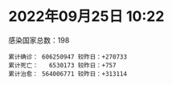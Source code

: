
# 2022年09月25日 10:22
感染国家总数：198
```
累计确诊： 606250947 较昨日：+270733
累计死亡：   6530173 较昨日：+757
累计治愈： 564006771 较昨日：+313114
```
<div id="main" style="width:100%;height:800px;margin-bottom:10px;"></div>
<div id="second" style="width:100%;height:1000px;margin-bottom:10px;"></div>
<div id="third" style="width:100%;height:1000px;margin-bottom:10px;"></div>
<div id="last" style="width:100%;height:3000px;"></div>

<script>
import * as echarts from "echarts";
export default {
  mounted () {
    this.chart = echarts.init(document.getElementById("main"), "dark")
    this.secondChart = echarts.init(document.getElementById("second"), "dark")
    this.thirdChart = echarts.init(document.getElementById("third"), "dark")
    this.lastChart = echarts.init(document.getElementById("last"), "dark")
    var option = {
      tooltip: { trigger: "axis", axisPointer: { type: "shadow" } },
      legend: {},
      grid: { left: "3%", right: "4%", bottom: "3%", containLabel: true },
      xAxis: { type: "value" },
      yAxis: {
        type: "category", data: ["意大利","英国","韩国","德国","巴西","法国","印度","美国",]
      },
      series: [
        { name: "新增确诊", type: "bar", stack: "total", label: { show: true }, emphasis: { focus: "series" }, data: [22360,0,25792,46964,6834,38024,2537,15409,] }, 
        { name: "累计确诊", type: "bar", stack: "total", label: { show: true }, emphasis: { focus: "series" }, data: [22284812,23840513,24620128,32952050,34673221,35125681,44565874,97895860,] }, 
        { name: "新增死亡", type: "bar", stack: "total", label: { show: true }, emphasis: { focus: "series" }, data: [43,0,73,90,21,0,0,142,] }, 
        { name: "累计死亡", type: "bar", stack: "total", label: { show: true }, emphasis: { focus: "series" }, data: [176867,207375,28213,149458,685837,154887,528487,1081708,] }, 
        { name: "累计治愈", type: "bar", stack: "total", label: { show: true }, emphasis: { focus: "series" }, data: [21684946,24692,23763821,32102100,33795688,34437850,43990414,94530000,] },]
    }
    this.chart.setOption(option);
    var secondOption = {
      tooltip: { trigger: "axis", axisPointer: { type: "shadow" } },
      legend: {},
      grid: { left: "3%", right: "4%", bottom: "3%", containLabel: true },
      xAxis: { type: "value" },
      yAxis: {
        type: "category", data: ["墨西哥","伊朗","荷兰","阿根廷","澳大利亚","越南","西班牙","土耳其","俄罗斯","日本",]
      },
      series: [
        { name: "新增确诊", type: "bar", stack: "total", label: { show: true }, emphasis: { focus: "series" }, data: [0,397,0,0,0,1176,0,21411,51269,0,] }, 
        { name: "累计确诊", type: "bar", stack: "total", label: { show: true }, emphasis: { focus: "series" }, data: [7080152,7546673,8415459,9703938,10201791,11471340,13403502,16873793,20746163,20982896,] }, 
        { name: "新增死亡", type: "bar", stack: "total", label: { show: true }, emphasis: { focus: "series" }, data: [0,15,0,0,0,0,0,71,111,0,] }, 
        { name: "累计死亡", type: "bar", stack: "total", label: { show: true }, emphasis: { focus: "series" }, data: [330017,144382,22637,129855,14925,43146,114009,101139,386662,44262,] }, 
        { name: "累计治愈", type: "bar", stack: "total", label: { show: true }, emphasis: { focus: "series" }, data: [6347799,7323594,8357216,9556680,10064797,10586196,13207520,16738417,19710599,20202481,] },]
    }
    this.secondChart.setOption(secondOption);
    var thirdOption = {
      tooltip: { trigger: "axis", axisPointer: { type: "shadow" } },
      legend: {},
      grid: { left: "3%", right: "4%", bottom: "3%", containLabel: true },
      xAxis: { type: "value" },
      yAxis: {
        type: "category", data: ["以色列","泰国","马来西亚","希腊","奥地利","乌克兰","葡萄牙","波兰","哥伦比亚","印度尼西亚",]
      },
      series: [
        { name: "新增确诊", type: "bar", stack: "total", label: { show: true }, emphasis: { focus: "series" }, data: [0,655,1924,0,8599,0,0,4527,0,1724,] }, 
        { name: "累计确诊", type: "bar", stack: "total", label: { show: true }, emphasis: { focus: "series" }, data: [4655364,4678352,4830214,4875215,5066790,5096397,5476059,6272576,6306552,6421118,] }, 
        { name: "新增死亡", type: "bar", stack: "total", label: { show: true }, emphasis: { focus: "series" }, data: [0,12,3,0,5,0,0,25,0,12,] }, 
        { name: "累计死亡", type: "bar", stack: "total", label: { show: true }, emphasis: { focus: "series" }, data: [11687,32721,36348,33010,20712,108955,24991,117456,141769,157998,] }, 
        { name: "累计治愈", type: "bar", stack: "total", label: { show: true }, emphasis: { focus: "series" }, data: [4634462,4637940,4768588,4811001,4979106,4958958,5383463,5335950,6133785,6241138,] },]
    }
    this.thirdChart.setOption(thirdOption);
    var lastOption = {
      tooltip: { trigger: "axis", axisPointer: { type: "shadow" } },
      legend: {},
      grid: { left: "3%", right: "4%", bottom: "3%", containLabel: true },
      xAxis: { type: "value" },
      yAxis: {
        type: "category", data: ["朝鲜","西撒哈拉","蒙特塞拉特岛","梵蒂冈","红宝石公主号","钻石公主号","圣文森特岛","列支敦士登公国","安圭拉","圣多美和普林西比","特克斯和凯科斯群岛","圣基茨和尼维斯","乍得","塞拉利昂","利比里亚","科摩罗","几内亚比绍","安提瓜和巴布达","尼日尔","厄立特里亚","也门","冈比亚","摩纳哥","多米尼克","中非共和国","吉布提","萨摩亚","赤道几内亚","塔吉克斯坦","南苏丹","尼加拉瓜","格林纳达","直布罗陀","圣马力诺","布基纳法索","东帝汶","刚果（布）","索马里","贝宁","圣卢西亚","马里","海地","莱索托","巴哈马","几内亚","多哥","坦桑尼亚","毛里求斯","阿鲁巴","巴布亚新几内亚","安道尔","塞舌尔","加蓬","布隆迪","叙利亚","不丹","佛得角","毛里塔尼亚","苏丹","马达加斯加","斐济","伯利兹","圭亚那","斯威士兰","新喀里多尼亚","法属波利尼西亚","苏里南","科特迪瓦","马拉维","塞内加尔","刚果（金）","法属圭亚那","巴巴多斯","安哥拉","马耳他","喀麦隆","卢旺达","柬埔寨","牙买加","波多黎各","加纳","纳米比亚","乌干达","特立尼达和多巴哥","马尔代夫","阿富汗","萨尔瓦多","冰岛","吉尔吉斯斯坦","老挝","马提尼克岛","文莱","莫桑比克","乌兹别克斯坦","津巴布韦","尼日利亚","阿尔及利亚","黑山","卢森堡","博茨瓦纳","阿尔巴尼亚","赞比亚","肯尼亚","北马其顿","阿曼","波黑","亚美尼亚","卡塔尔","洪都拉斯","埃塞俄比亚","利比亚","埃及","委内瑞拉","塞浦路斯","摩尔多瓦","爱沙尼亚","巴勒斯坦","缅甸","多米尼加","科威特","斯里兰卡","巴林","巴拉圭","沙特阿拉伯","阿塞拜疆","拉脱维亚","蒙古国","乌拉圭","巴拿马","白俄罗斯","尼泊尔","厄瓜多尔","阿联酋","哥斯达黎加","玻利维亚","古巴","危地马拉","突尼斯","斯洛文尼亚","黎巴嫩","克罗地亚","立陶宛","保加利亚","摩洛哥","芬兰","哈萨克斯坦","挪威","巴基斯坦","爱尔兰","约旦","新西兰","格鲁吉亚","斯洛伐克","新加坡","孟加拉国","匈牙利","塞尔维亚","伊拉克","瑞典","丹麦","罗马尼亚","菲律宾","南非","瑞士","捷克","秘鲁","加拿大","比利时","智利",]
      },
      series: [
        { name: "新增确诊", type: "bar", stack: "total", label: { show: true }, emphasis: { focus: "series" }, data: [0,0,0,0,0,0,0,0,0,0,0,0,0,0,0,0,0,0,0,0,1,0,13,0,0,0,0,0,0,0,0,20,0,0,0,0,0,0,0,0,6,0,0,9,0,24,0,0,0,0,0,0,0,0,0,0,1,2,0,0,0,0,1,0,0,0,0,6,0,0,0,0,0,0,16,0,0,0,52,0,0,0,0,0,0,81,0,0,0,0,0,0,0,0,29,96,7,147,0,0,45,0,10,0,0,0,0,528,0,7,0,0,0,0,0,0,0,380,0,0,9,319,0,57,149,0,0,0,0,0,29,0,368,0,0,19,707,0,2185,331,722,0,269,22,0,107,29,0,1373,0,0,0,405,2342,350,0,1841,0,0,0,1059,2623,0,0,0,0,0,0,4335,] }, 
        { name: "累计确诊", type: "bar", stack: "total", label: { show: true }, emphasis: { focus: "series" }, data: [1,10,11,29,620,712,2298,3026,3858,6209,6380,6541,7573,7751,7961,8471,8796,9008,9931,10168,11935,12508,14554,14852,14904,15690,15925,17009,17786,17823,18491,19536,20092,20646,21128,23239,24837,27207,27638,28894,32601,33733,34490,37267,37652,38925,39341,40461,42914,44959,46147,46358,48691,50026,57265,61730,62359,62791,63285,66660,68234,68784,71312,73379,74139,76588,81099,87129,88005,88324,92852,93925,102383,103131,114550,121652,132491,137833,151594,151732,168813,169253,169396,182597,185004,198244,201785,205454,205998,215691,220192,226237,230219,244120,257318,265186,270637,279281,288658,326127,331953,333439,338389,342519,397993,398221,441444,446277,456106,493505,506954,515645,544405,582381,586966,600681,620548,621124,644016,658520,670694,678280,716059,815743,820662,921974,982551,984152,985814,994037,999535,1002057,1025213,1072807,1107782,1111128,1119984,1145345,1170202,1214892,1228574,1242730,1254951,1264872,1287044,1393106,1461913,1572269,1662008,1745032,1769694,1780691,1841307,1889544,2021118,2082750,2347506,2459249,2583370,3105588,3261614,3934778,4017163,4067621,4089884,4140129,4233468,4525931,4603514,] }, 
        { name: "新增死亡", type: "bar", stack: "total", label: { show: true }, emphasis: { focus: "series" }, data: [0,0,0,0,0,0,0,0,0,0,0,0,0,0,0,0,0,0,0,0,0,0,0,0,0,0,0,0,0,0,0,1,0,0,0,0,0,0,0,0,0,0,0,0,0,0,0,0,0,0,0,0,0,0,0,0,0,0,0,0,0,0,0,0,0,0,0,0,0,0,0,0,0,0,0,0,0,0,2,0,0,0,0,0,0,0,0,0,0,0,0,0,0,0,0,0,0,0,0,0,0,0,0,0,0,0,0,0,0,0,0,0,0,0,0,0,0,2,0,0,1,0,0,1,1,0,0,0,0,0,1,0,1,0,0,0,9,0,1,4,8,0,0,0,0,0,0,0,23,0,0,0,3,1,4,0,9,0,0,0,4,29,0,0,0,0,0,0,29,] }, 
        { name: "累计死亡", type: "bar", stack: "total", label: { show: true }, emphasis: { focus: "series" }, data: [1,1,1,0,10,13,12,59,12,77,36,46,193,126,294,161,175,145,312,103,2157,372,63,68,113,189,29,183,125,138,225,237,108,118,387,138,386,1352,163,391,741,857,706,833,449,284,845,1024,227,664,155,169,306,38,3163,21,410,994,4961,1410,878,683,1281,1422,314,649,1385,823,2680,1968,1442,410,559,1917,804,1935,1466,3056,3306,2609,1459,4065,3628,4195,308,7796,4229,213,2991,758,1042,225,2221,1637,5599,3155,6879,2781,1123,2787,3588,4017,5675,9527,4260,16119,8679,682,10992,7572,6437,24613,5814,1178,11821,2667,5403,19455,4384,2563,16754,1520,19583,9341,9903,5981,2179,7473,8490,7118,12017,35887,2343,8913,22232,8530,19757,29246,6809,10670,16875,9313,37697,16278,5928,13690,4065,30612,7885,14116,2909,16900,20446,1610,29351,47457,16940,25352,20147,7026,66972,62759,102169,14177,41009,216446,44992,32647,61046,] }, 
        { name: "累计治愈", type: "bar", stack: "total", label: { show: true }, emphasis: { focus: "series" }, data: [0,9,2,29,0,699,2233,2948,3846,6117,6321,6482,4874,4393,7636,8305,8301,8830,8890,10058,9124,12028,14434,14554,14520,15427,1605,16689,17264,17335,4225,19248,16579,20430,20632,23067,24006,13182,27322,28369,31448,31307,25980,36070,36880,38389,183,38786,42438,43982,45938,45977,48292,49457,54030,61564,61888,61783,57250,65230,66290,68043,69946,71950,73769,33500,49626,86253,84860,86244,83504,11254,101491,101155,113132,118616,130955,134698,98737,129614,167206,164813,100431,174214,163687,176950,179410,75685,196406,7660,0,222140,227882,241486,251219,258139,182284,275413,283668,322955,326392,329239,332613,332422,384669,376654,428059,439166,132498,471879,500487,442182,537707,577119,504142,524990,608749,596658,638911,655316,653764,673889,696110,803035,809420,891237,978263,975455,975064,985592,986235,962315,1004581,860711,1048869,1102468,1099088,983630,1133228,1087587,1206863,1211457,1207958,1248437,1260542,1372996,1456761,1536170,1647668,1728545,1758138,1637293,1816630,1810548,1962514,2001729,2283757,2433199,2545148,3090067,3170622,3839696,3909265,4002731,4027182,3909592,4116477,4445123,4527899,] },]
    }
    this.lastChart.setOption(lastOption);
  }
};
</script>

|国家|新增确诊|累计确诊|新增死亡|累计死亡|累计治愈|
|:--:|---:|---:|---:|---:|---:|
|美国|15409|97895860|142|1081708|94530000|
|印度|2537|44565874|0|528487|43990414|
|法国|38024|35125681|0|154887|34437850|
|巴西|6834|34673221|21|685837|33795688|
|德国|46964|32952050|90|149458|32102100|
|韩国|25792|24620128|73|28213|23763821|
|英国|0|23840513|0|207375|24692|
|意大利|22360|22284812|43|176867|21684946|
|日本|0|20982896|0|44262|20202481|
|俄罗斯|51269|20746163|111|386662|19710599|
|土耳其|21411|16873793|71|101139|16738417|
|西班牙|0|13403502|0|114009|13207520|
|越南|1176|11471340|0|43146|10586196|
|澳大利亚|0|10201791|0|14925|10064797|
|阿根廷|0|9703938|0|129855|9556680|
|荷兰|0|8415459|0|22637|8357216|
|伊朗|397|7546673|15|144382|7323594|
|墨西哥|0|7080152|0|330017|6347799|
|印度尼西亚|1724|6421118|12|157998|6241138|
|哥伦比亚|0|6306552|0|141769|6133785|
|波兰|4527|6272576|25|117456|5335950|
|葡萄牙|0|5476059|0|24991|5383463|
|乌克兰|0|5096397|0|108955|4958958|
|奥地利|8599|5066790|5|20712|4979106|
|希腊|0|4875215|0|33010|4811001|
|马来西亚|1924|4830214|3|36348|4768588|
|泰国|655|4678352|12|32721|4637940|
|以色列|0|4655364|0|11687|4634462|
|智利|4335|4603514|29|61046|4527899|
|比利时|0|4525931|0|32647|4445123|
|加拿大|0|4233468|0|44992|4116477|
|秘鲁|0|4140129|0|216446|3909592|
|捷克|0|4089884|0|41009|4027182|
|瑞士|0|4067621|0|14177|4002731|
|南非|0|4017163|0|102169|3909265|
|菲律宾|2623|3934778|29|62759|3839696|
|罗马尼亚|1059|3261614|4|66972|3170622|
|丹麦|0|3105588|0|7026|3090067|
|瑞典|0|2583370|0|20147|2545148|
|伊拉克|0|2459249|0|25352|2433199|
|塞尔维亚|1841|2347506|9|16940|2283757|
|匈牙利|0|2082750|0|47457|2001729|
|孟加拉国|350|2021118|4|29351|1962514|
|新加坡|2342|1889544|1|1610|1810548|
|斯洛伐克|405|1841307|3|20446|1816630|
|格鲁吉亚|0|1780691|0|16900|1637293|
|新西兰|0|1769694|0|2909|1758138|
|约旦|0|1745032|0|14116|1728545|
|爱尔兰|1373|1662008|23|7885|1647668|
|巴基斯坦|0|1572269|0|30612|1536170|
|挪威|29|1461913|0|4065|1456761|
|哈萨克斯坦|107|1393106|0|13690|1372996|
|芬兰|0|1287044|0|5928|1260542|
|摩洛哥|22|1264872|0|16278|1248437|
|保加利亚|269|1254951|0|37697|1207958|
|立陶宛|0|1242730|0|9313|1211457|
|克罗地亚|722|1228574|8|16875|1206863|
|黎巴嫩|331|1214892|4|10670|1087587|
|斯洛文尼亚|2185|1170202|1|6809|1133228|
|突尼斯|0|1145345|0|29246|983630|
|危地马拉|707|1119984|9|19757|1099088|
|古巴|19|1111128|0|8530|1102468|
|玻利维亚|0|1107782|0|22232|1048869|
|哥斯达黎加|0|1072807|0|8913|860711|
|阿联酋|368|1025213|1|2343|1004581|
|厄瓜多尔|0|1002057|0|35887|962315|
|尼泊尔|29|999535|1|12017|986235|
|白俄罗斯|0|994037|0|7118|985592|
|巴拿马|0|985814|0|8490|975064|
|乌拉圭|0|984152|0|7473|975455|
|蒙古国|0|982551|0|2179|978263|
|拉脱维亚|0|921974|0|5981|891237|
|阿塞拜疆|149|820662|1|9903|809420|
|沙特阿拉伯|57|815743|1|9341|803035|
|巴拉圭|0|716059|0|19583|696110|
|巴林|319|678280|0|1520|673889|
|斯里兰卡|9|670694|1|16754|653764|
|科威特|0|658520|0|2563|655316|
|多米尼加|0|644016|0|4384|638911|
|缅甸|380|621124|2|19455|596658|
|巴勒斯坦|0|620548|0|5403|608749|
|爱沙尼亚|0|600681|0|2667|524990|
|摩尔多瓦|0|586966|0|11821|504142|
|塞浦路斯|0|582381|0|1178|577119|
|委内瑞拉|0|544405|0|5814|537707|
|埃及|0|515645|0|24613|442182|
|利比亚|0|506954|0|6437|500487|
|埃塞俄比亚|7|493505|0|7572|471879|
|洪都拉斯|0|456106|0|10992|132498|
|卡塔尔|528|446277|0|682|439166|
|亚美尼亚|0|441444|0|8679|428059|
|波黑|0|398221|0|16119|376654|
|阿曼|0|397993|0|4260|384669|
|北马其顿|0|342519|0|9527|332422|
|肯尼亚|10|338389|0|5675|332613|
|赞比亚|0|333439|0|4017|329239|
|阿尔巴尼亚|45|331953|0|3588|326392|
|博茨瓦纳|0|326127|0|2787|322955|
|卢森堡|0|288658|0|1123|283668|
|黑山|147|279281|0|2781|275413|
|阿尔及利亚|7|270637|0|6879|182284|
|尼日利亚|96|265186|0|3155|258139|
|津巴布韦|29|257318|0|5599|251219|
|乌兹别克斯坦|0|244120|0|1637|241486|
|莫桑比克|0|230219|0|2221|227882|
|文莱|0|226237|0|225|222140|
|马提尼克岛|0|220192|0|1042|0|
|老挝|0|215691|0|758|7660|
|吉尔吉斯斯坦|0|205998|0|2991|196406|
|冰岛|0|205454|0|213|75685|
|萨尔瓦多|0|201785|0|4229|179410|
|阿富汗|81|198244|0|7796|176950|
|马尔代夫|0|185004|0|308|163687|
|特立尼达和多巴哥|0|182597|0|4195|174214|
|乌干达|0|169396|0|3628|100431|
|纳米比亚|0|169253|0|4065|164813|
|加纳|0|168813|0|1459|167206|
|波多黎各|0|151732|0|2609|129614|
|牙买加|52|151594|2|3306|98737|
|柬埔寨|0|137833|0|3056|134698|
|卢旺达|0|132491|0|1466|130955|
|喀麦隆|0|121652|0|1935|118616|
|马耳他|16|114550|0|804|113132|
|安哥拉|0|103131|0|1917|101155|
|巴巴多斯|0|102383|0|559|101491|
|法属圭亚那|0|93925|0|410|11254|
|刚果（金）|0|92852|0|1442|83504|
|塞内加尔|0|88324|0|1968|86244|
|马拉维|0|88005|0|2680|84860|
|科特迪瓦|6|87129|0|823|86253|
|苏里南|0|81099|0|1385|49626|
|法属波利尼西亚|0|76588|0|649|33500|
|新喀里多尼亚|0|74139|0|314|73769|
|斯威士兰|0|73379|0|1422|71950|
|圭亚那|1|71312|0|1281|69946|
|伯利兹|0|68784|0|683|68043|
|斐济|0|68234|0|878|66290|
|马达加斯加|0|66660|0|1410|65230|
|苏丹|0|63285|0|4961|57250|
|毛里塔尼亚|2|62791|0|994|61783|
|佛得角|1|62359|0|410|61888|
|不丹|0|61730|0|21|61564|
|叙利亚|0|57265|0|3163|54030|
|布隆迪|0|50026|0|38|49457|
|加蓬|0|48691|0|306|48292|
|塞舌尔|0|46358|0|169|45977|
|安道尔|0|46147|0|155|45938|
|巴布亚新几内亚|0|44959|0|664|43982|
|阿鲁巴|0|42914|0|227|42438|
|毛里求斯|0|40461|0|1024|38786|
|坦桑尼亚|0|39341|0|845|183|
|多哥|24|38925|0|284|38389|
|几内亚|0|37652|0|449|36880|
|巴哈马|9|37267|0|833|36070|
|莱索托|0|34490|0|706|25980|
|海地|0|33733|0|857|31307|
|马里|6|32601|0|741|31448|
|圣卢西亚|0|28894|0|391|28369|
|贝宁|0|27638|0|163|27322|
|索马里|0|27207|0|1352|13182|
|刚果（布）|0|24837|0|386|24006|
|东帝汶|0|23239|0|138|23067|
|布基纳法索|0|21128|0|387|20632|
|圣马力诺|0|20646|0|118|20430|
|直布罗陀|0|20092|0|108|16579|
|格林纳达|20|19536|1|237|19248|
|尼加拉瓜|0|18491|0|225|4225|
|南苏丹|0|17823|0|138|17335|
|塔吉克斯坦|0|17786|0|125|17264|
|赤道几内亚|0|17009|0|183|16689|
|萨摩亚|0|15925|0|29|1605|
|吉布提|0|15690|0|189|15427|
|中非共和国|0|14904|0|113|14520|
|多米尼克|0|14852|0|68|14554|
|摩纳哥|13|14554|0|63|14434|
|冈比亚|0|12508|0|372|12028|
|也门|1|11935|0|2157|9124|
|厄立特里亚|0|10168|0|103|10058|
|尼日尔|0|9931|0|312|8890|
|安提瓜和巴布达|0|9008|0|145|8830|
|几内亚比绍|0|8796|0|175|8301|
|科摩罗|0|8471|0|161|8305|
|利比里亚|0|7961|0|294|7636|
|塞拉利昂|0|7751|0|126|4393|
|乍得|0|7573|0|193|4874|
|圣基茨和尼维斯|0|6541|0|46|6482|
|特克斯和凯科斯群岛|0|6380|0|36|6321|
|圣多美和普林西比|0|6209|0|77|6117|
|安圭拉|0|3858|0|12|3846|
|列支敦士登公国|0|3026|0|59|2948|
|圣文森特岛|0|2298|0|12|2233|
|钻石公主号|0|712|0|13|699|
|红宝石公主号|0|620|0|10|0|
|梵蒂冈|0|29|0|0|29|
|蒙特塞拉特岛|0|11|0|1|2|
|西撒哈拉|0|10|0|1|9|
|朝鲜|0|1|0|1|0|

